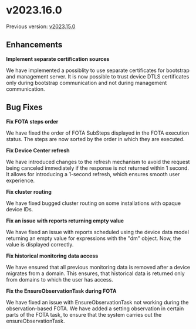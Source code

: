 # v2023.16.0

Previous version: [v2023.15.0](v2023.15.0.md)

## Enhancements

**Implement separate certification sources**    
  
We have implemented a possiblity to use separate certificates for bootstrap and management server. It is now possible to trust device DTLS certificates only during bootstrap communication and not during management communication.

## Bug Fixes

**Fix FOTA steps order**      

We have fixed the order of FOTA SubSteps displayed in the FOTA execution status. The steps are now sorted by the order in which they are executed.

**Fix Device Center refresh**      

We have introduced changes to the refresh mechanism to avoid the request being canceled immediately if the response is not returned within 1 second. It allows for introducing a 1-second refresh, which ensures smooth user experience. 

**Fix cluster routing**      

We have fixed bugged cluster routing on some installations with opaque device IDs. 

**Fix an issue with reports returning empty value**      

We have fixed an issue with reports scheduled using the device data model returning an empty value for expressions with the "dm" object. Now, the value is displayed correctly.

**Fix historical monitoring data access**      

We have ensured that all previous monitoring data is removed after a device migrates from a domain. This ensures, that historical data is returned only from domains to which the user has access.

**Fix the EnsureObservationTask during FOTA**      

We have fixed an issue with EnsureObservationTask not working during the observation-based FOTA. We have added a setting observation in certain parts of the FOTA task, to ensure that the system carries out the ensureObservationTask.
